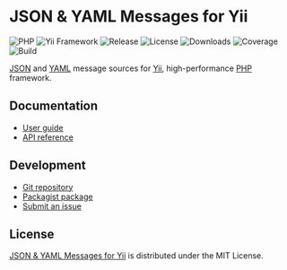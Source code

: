 # JSON & YAML Messages for Yii
![PHP](https://img.shields.io/packagist/php-v/cedx/yii2-json-messages.svg) ![Yii Framework](https://img.shields.io/badge/yii-%3E%3D2.0-brightgreen.svg) ![Release](https://img.shields.io/packagist/v/cedx/yii2-json-messages.svg) ![License](https://img.shields.io/packagist/l/cedx/yii2-json-messages.svg) ![Downloads](https://img.shields.io/packagist/dt/cedx/yii2-json-messages.svg) ![Coverage](https://coveralls.io/repos/github/cedx/yii2-json-messages/badge.svg) ![Build](https://travis-ci.com/cedx/yii2-json-messages.svg)

[JSON](https://json.org) and [YAML](http://yaml.org) message sources for [Yii](https://www.yiiframework.com), high-performance [PHP](https://secure.php.net) framework.

## Documentation
- [User guide](https://dev.belin.io/yii2-json-messages)
- [API reference](https://dev.belin.io/yii2-json-messages/api)

## Development
- [Git repository](https://git.belin.io/cedx/yii2-json-messages)
- [Packagist package](https://packagist.org/packages/cedx/yii2-json-messages)
- [Submit an issue](https://github.com/cedx/yii2-json-messages/issues)

## License
[JSON & YAML Messages for Yii](https://dev.belin.io/yii2-json-messages) is distributed under the MIT License.
